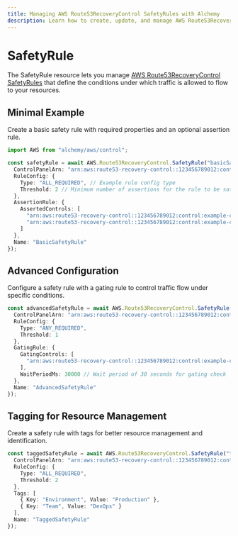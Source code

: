 ```yaml
---
title: Managing AWS Route53RecoveryControl SafetyRules with Alchemy
description: Learn how to create, update, and manage AWS Route53RecoveryControl SafetyRules using Alchemy Cloud Control.
---
```


# SafetyRule

The SafetyRule resource lets you manage [AWS Route53RecoveryControl SafetyRules](https://docs.aws.amazon.com/route53recoverycontrol/latest/userguide/) that define the conditions under which traffic is allowed to flow to your resources.

## Minimal Example

Create a basic safety rule with required properties and an optional assertion rule.

```ts
import AWS from "alchemy/aws/control";

const safetyRule = await AWS.Route53RecoveryControl.SafetyRule("basicSafetyRule", {
  ControlPanelArn: "arn:aws:route53-recovery-control::123456789012:controlpanel:example-control-panel",
  RuleConfig: {
    Type: "ALL_REQUIRED", // Example rule config type
    Threshold: 2 // Minimum number of assertions for the rule to be satisfied
  },
  AssertionRule: {
    AssertedControls: [
      "arn:aws:route53-recovery-control::123456789012:control:example-control-1",
      "arn:aws:route53-recovery-control::123456789012:control:example-control-2"
    ]
  },
  Name: "BasicSafetyRule"
});
```

## Advanced Configuration

Configure a safety rule with a gating rule to control traffic flow under specific conditions.

```ts
const advancedSafetyRule = await AWS.Route53RecoveryControl.SafetyRule("advancedSafetyRule", {
  ControlPanelArn: "arn:aws:route53-recovery-control::123456789012:controlpanel:example-control-panel",
  RuleConfig: {
    Type: "ANY_REQUIRED",
    Threshold: 1
  },
  GatingRule: {
    GatingControls: [
      "arn:aws:route53-recovery-control::123456789012:control:example-control-3"
    ],
    WaitPeriodMs: 30000 // Wait period of 30 seconds for gating check
  },
  Name: "AdvancedSafetyRule"
});
```

## Tagging for Resource Management

Create a safety rule with tags for better resource management and identification.

```ts
const taggedSafetyRule = await AWS.Route53RecoveryControl.SafetyRule("taggedSafetyRule", {
  ControlPanelArn: "arn:aws:route53-recovery-control::123456789012:controlpanel:example-control-panel",
  RuleConfig: {
    Type: "ALL_REQUIRED",
    Threshold: 2
  },
  Tags: [
    { Key: "Environment", Value: "Production" },
    { Key: "Team", Value: "DevOps" }
  ],
  Name: "TaggedSafetyRule"
});
```